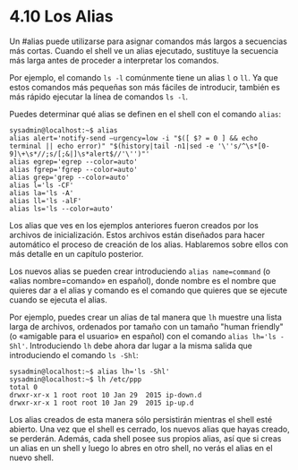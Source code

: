 # 4.10 Los Alias
Un #alias puede utilizarse para asignar comandos más largos a secuencias más cortas. Cuando el shell ve un alias ejecutado, sustituye la secuencia más larga antes de proceder a interpretar los comandos.

Por ejemplo, el comando `ls -l` comúnmente tiene un alias `l` o `ll`. Ya que estos comandos más pequeñas son más fáciles de introducir, también es más rápido ejecutar la línea de comandos `ls -l`.

Puedes determinar qué alias se definen en el shell con el comando `alias`:

```shell-session
sysadmin@localhost:~$ alias   
alias alert='notify-send —urgency=low -i "$([ $? = 0 ] && echo terminal || echo error)" "$(history|tail -n1|sed -e '\''s/^\s*[0-9]\+\s*//;s/[;&|]\s*alert$//'\'')"'                                          
alias egrep='egrep --color=auto'                                       
alias fgrep='fgrep --color=auto'                                        
alias grep='grep --color=auto'                                          
alias l='ls -CF'                                                       
alias la='ls -A'                                                       
alias ll='ls -alF'                                                     
alias ls='ls --color=auto'
```

Los alias que ves en los ejemplos anteriores fueron creados por los archivos de inicialización. Estos archivos están diseñados para hacer automático el proceso de creación de los alias. Hablaremos sobre ellos con más detalle en un capítulo posterior.

Los nuevos alias se pueden crear introduciendo `alias name=command` (o «alias nombre=comando» en español), donde nombre es el nombre que quieres dar a el alias y comando es el comando que quieres que se ejecute cuando se ejecuta el alias.

Por ejemplo, puedes crear un alias de tal manera que `lh` muestre una lista larga de archivos, ordenados por tamaño con un tamaño "human friendly" (o «amigable para el usuario» en español) con el comando `alias lh='ls -Shl'`. Introduciendo `lh` debe ahora dar lugar a la misma salida que introduciendo el comando `ls -Shl`:

```shell-session
sysadmin@localhost:~$ alias lh='ls -Shl'                                      
sysadmin@localhost:~$ lh /etc/ppp                                          
total 0                                                                 
drwxr-xr-x 1 root root 10 Jan 29  2015 ip-down.d            
drwxr-xr-x 1 root root 10 Jan 29  2015 ip-up.d 
```

Los alias creados de esta manera sólo persistirán mientras el shell esté abierto. Una vez que el shell es cerrado, los nuevos alias que hayas creado, se perderán. Además, cada shell posee sus propios alias, así que si creas un alias en un shell y luego lo abres en otro shell, no verás el alias en el nuevo shell.
